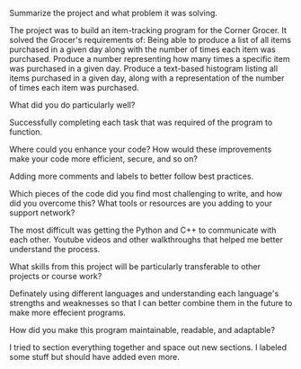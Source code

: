 Summarize the project and what problem it was solving.

The project was to build an item-tracking program for the Corner Grocer. 
It solved the Grocer's requirements of: 
  Being able to produce a list of all items purchased in a given day along with the number of times each item was purchased.
  Produce a number representing how many times a specific item was purchased in a given day.
  Produce a text-based histogram listing all items purchased in a given day, along with a representation of the number of times each item was purchased.
  
  
What did you do particularly well?

Successfully completing each task that was required of the program to function.


Where could you enhance your code? How would these improvements make your code more efficient, secure, and so on?

Adding more comments and labels to better follow best practices.



Which pieces of the code did you find most challenging to write, and how did you overcome this? What tools or resources are you adding to your support network?

The most difficult was getting the Python and C++ to communicate with each other. Youtube videos and other walkthroughs that helped me better understand the process. 



What skills from this project will be particularly transferable to other projects or course work?

Definately using different languages and understanding each language's strengths and weaknesses so that I can better combine them in the future to make more effecient programs.



How did you make this program maintainable, readable, and adaptable?

I tried to section everything together and space out new sections. I labeled some stuff but should have added even more. 
